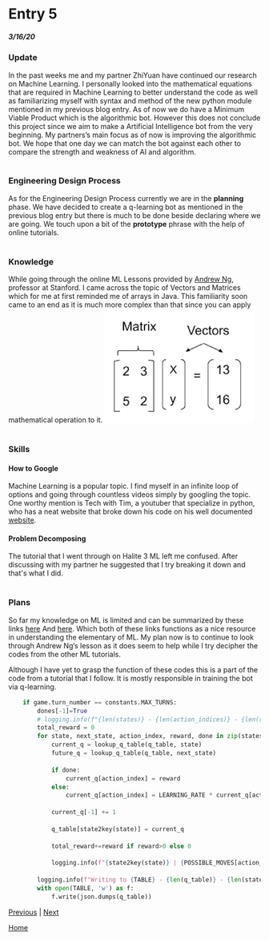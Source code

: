 # Entry 5
##### 3/16/20

### Update
In the past weeks me and my partner ZhiYuan have continued our research on Machine Learning. I personally looked into the mathematical equations that are required in Machine Learning to better understand the code as well as familiarizing myself with syntax and method of the new python module mentioned in my previous blog entry. As of now we do have a Minimum Viable Product which is the algorithmic bot. However this does not conclude this project since we aim to make a Artificial Intelligence bot from the very beginning. My partners’s main focus as of now is improving the algorithmic bot. We hope that one day we can match the bot against each other to compare the strength and weakness of AI and algorithm.
<br><br>
### Engineering Design Process
As for the Engineering Design Process currently we are in the **planning** phase. We have decided to create a q-learning bot as mentioned in the previous blog entry but there is much to be done beside declaring where we are going. We touch upon a bit of the **prototype** phrase with the help of online tutorials.
<br><br>
### Knowledge
While going through the online ML Lessons provided by [Andrew Ng](https://online.stanford.edu/instructors/andrew-ng), professor at Stanford. I came across the topic of Vectors and Matrices which for me at first reminded me of arrays in Java. This familiarity soon came to an end as it is much more complex than that since you can apply mathematical operation to it.
![alt text](../MatrixandVector.png)
<br><br>
### Skills
#### How to Google
Machine Learning is a popular topic. I find myself in an infinite loop of options and going through countless videos simply by googling the topic. One worthy mention is Tech with Tim, a youtuber that specialize in python, who has a neat website that broke down his code on his well documented [website](https://techwithtim.net/tutorials/machine-learning-python/introduction/).
<br>
#### Problem Decomposing
The tutorial that I went through on Halite 3 ML left me confused. After discussing with my partner he suggested that I try breaking it down and that's what I did.
<br><br>
### Plans

So far my knowledge on ML is limited and can be summarized by these links [here](https://www.toptal.com/machine-learning/machine-learning-theory-an-introductory-primer)
And [here](https://machinelearningmastery.com/introduction-matrices-machine-learning/#:~:text=A%20matrix%20is%20a%20two,(a%20table)%20of%20numbers.&text=It%20is%20more%20common%20to%20see%20matrices%20defined%20using%20a%20horizontal%20notation.&text=Further%2C%20a%20vector%20itself%20may,one%20column%20and%20multiple%20rows.). Which both of these links functions as a nice resource in understanding the elementary of ML. My plan now is to continue to look through Andrew Ng’s lesson as it does seem to help while I try decipher the codes from the other ML tutorials.

Although I have yet to grasp the function of these codes this is a part of the code from a tutorial that I follow. It is mostly responsible in training the bot via q-learning.
```Python
    if game.turn_number == constants.MAX_TURNS:
        dones[-1]=True
        # logging.info(f"{len(states)} - {len(action_indices)} - {len(rewards)} - {len(dones)}")
        total_reward = 0
        for state, next_state, action_index, reward, done in zip(states, states[1:], action_indices, rewards, dones):
            current_q = lookup_q_table(q_table, state)
            future_q = lookup_q_table(q_table, next_state)

            if done:
                current_q[action_index] = reward
            else:
                current_q[action_index] = LEARNING_RATE * current_q[action_index] + (1 - LEARNING_RATE) * (reward + DISCOUNT * np.max(future_q[:-1]))

            current_q[-1] += 1

            q_table[state2key(state)] = current_q

            total_reward+=reward if reward>0 else 0

            logging.info(f"{state2key(state)} | {POSSIBLE_MOVES[action_index]} | {reward} | {done} | {[round(x, 2) for x in current_q]}")

        logging.info(f"Writing to {TABLE} - {len(q_table)} - {len(states)} - {total_reward}")
        with open(TABLE, 'w') as f:
            f.write(json.dumps(q_table))
```

[Previous](entry04.md) | [Next](entry06.md)

[Home](../README.md)


